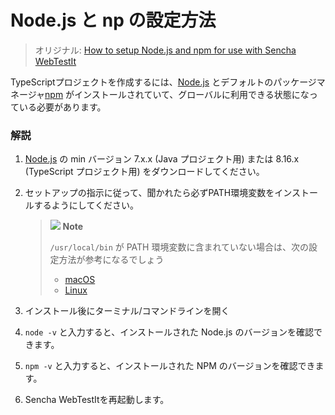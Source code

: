 # Node.js と np の設定方法

> オリジナル: [How to setup Node.js and npm for use with Sencha WebTestIt](https://docs.sencha.com/webtestit/guides/advanced-topics/how-to-setup-node-js-and-npm-for-use-with-sencha-webtestit.html)

TypeScriptプロジェクトを作成するには、[Node.js](https://nodejs.org/en/) とデフォルトのパッケージマネージャ[npm](https://www.npmjs.com/) がインストールされていて、グローバルに利用できる状態になっている必要があります。

### 解説

1. [Node.js](https://nodejs.org/en/download/) の min バージョン 7.x.x (Java プロジェクト用) または 8.16.x (TypeScript プロジェクト用) をダウンロードしてください。
2.  セットアップの指示に従って、聞かれたら必ずPATH環境変数をインストールするようにしてください。
    
    > ![](https://docs.sencha.com/webtestit/guides/images/note-icon.png) **Note**
    > 
    >  `/usr/local/bin` が PATH 環境変数に含まれていない場合は、次の設定方法が参考になるでしょう
    > - [macOS](https://www.cyberciti.biz/faq/appleosx-bash-unix-change-set-path-environment-variable/) 
    > - [Linux](https://unix.stackexchange.com/questions/26047/how-to-correctly-add-a-path-to-path) 

3.  インストール後にターミナル/コマンドラインを開く

4.  `node -v` と入力すると、インストールされた Node.js のバージョンを確認できます。

5.  `npm -v` と入力すると、インストールされた NPM のバージョンを確認できます。

6.  Sencha WebTestItを再起動します。
